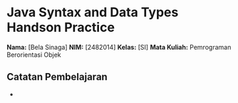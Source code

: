 # Java Syntax and Data Types Handson Practice

**Nama:** [Bela Sinaga]
**NIM:** [2482014]
**Kelas:** [SI]
**Mata Kuliah:** Pemrograman Berorientasi Objek

## Catatan Pembelajaran
-
